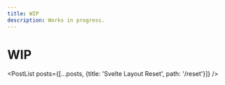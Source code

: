 ```yaml
---
title: WIP
description: Works in progress.
---
```


# WIP

<PostList posts={[...posts, {title: 'Svelte Layout Reset', path: '/reset'}]} />

<script>
	import PostList from '/src/libs/PostList.svelte';

	export let posts;
</script>

<script context="module">
	import listPosts from '../../libs/utils/getPosts.js';

	const markdownFiles = import.meta.globEager(`./*.md`);
	const getSlug = (path) => path.replace(/.*\/([^/]*)\..*$/, "$1");

	export const load = async ({ url }) => {
		const data = Object.keys(markdownFiles)
			.map((path) => {
				return {
					filePath: path,
					slug: getSlug(path),
					path: `${url.pathname}/${getSlug(path)}`,
					title: markdownFiles[path].metadata?.title || getSlug(path).replace(/-/, ' '),
					metadata: markdownFiles[path].metadata,
				};
			})
			.filter((item) => !['index'].includes(item.title));

		return {
			props: {
				posts: listPosts(data)([[`metadata.date`, 0], `title`])
			},
		};
	};
</script>
